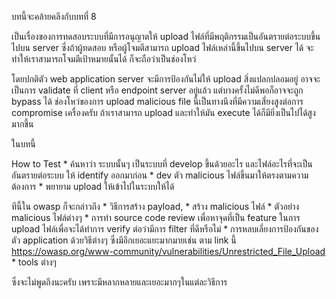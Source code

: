 บทนี้จะคล้ายคลึงกับบทที่ 8

เป็นเรื่องของการทดสอบระบบที่มีการอนุญาตให้ upload ไฟล์ที่มีพฤติกรรมเป็นอันตรายต่อระบบขึ้นไปบน server ซึ่งถ้าผู้ทดสอบ หรือผู้โจมตีสามารถ upload ไฟล์เหล่านี้ขึ้นไปบน server ได้ จะทำให้เราสามารถโจมตีเป้าหมายนั้นได้ ก็จะถือว่าเป็นช่องโหว่ 

โดยปกติตัว web application server จะมีการป้องกันไม่ให้ upload สิ่งแปลกปลอมอยู่ อาจจะเป็นการ validate ที่ client หรือ endpoint server อยู่แล้ว แต่บางครั้งไม่ดีพอก็อาจจะถูก bypass ได้ ช่องโหว่ของการ upload malicious file นี้เป็นทางนึงที่มีความเสี่ยงสูงต่อการ compromise เครื่องครับ ถ้าเราสามารถ upload และทำให้มัน execute ได้ก็มียิ่งเป็นไปได้สูงมากขึ้น

ในบทนี้ 

How to Test
	* 
ค้นหาว่า ระบบนั้นๆ เป็นระบบที่ develop ขึ้นด้วยอะไร และไฟล์อะไรที่จะเป็นอันตรายต่อระบบ ให้ identify ออกมาก่อน
	* 
dev ตัว malicious ไฟล์ขึ้นมาให้ตรงตามความต้องการ
	* 
พยายาม upload ให้เข้าไปในระบบให้ได้ 



ทีนี้ใน owasp ก็จะกล่าวถึง
	* 
วิธีการสร้าง payload,
	* 
สร้าง malicious ไฟล์ 
	* 
ตัวอย่าง malicious ไฟล์ต่างๆ 
	* 
การทำ source code review เพื่อหาจุดที่เป็น feature ในการ upload ไฟล์เพื่อจะได้ทำการ verify ต่อว่ามีการ filter ที่ดีหรือไม่
	* 
การหลบเลี่ยงการป้องกันของตัว application ด้วยวิธีต่างๆ ซึ่งมีอีกเยอะแยะมากมายเช่น ตาม link นี้ https://owasp.org/www-community/vulnerabilities/Unrestricted_File_Upload
	* 
tools ต่างๆ



ซึ่งจะไม่พูดถึงนะครับ เพราะมีหลากหลายและเยอะมากๆในแต่ละวิธีการ
